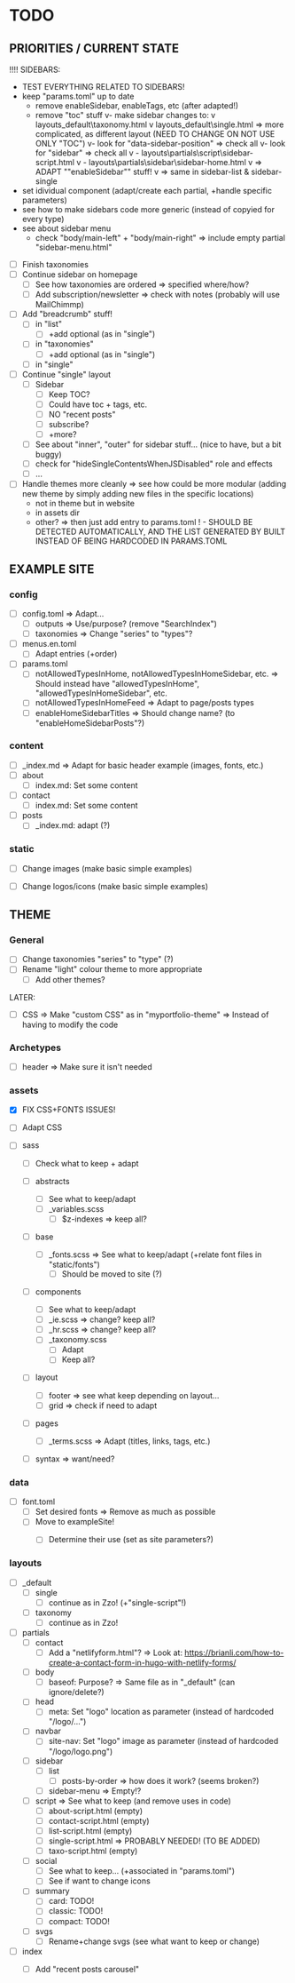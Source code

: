 # TODO

## PRIORITIES / CURRENT STATE


!!!!
SIDEBARS:
- TEST EVERYTHING RELATED TO SIDEBARS!
- keep "params.toml" up to date
  - remove enableSidebar, enableTags, etc (after adapted!)
  - remove "toc" stuff
v- make sidebar changes to:
v  layouts\_default\taxonomy.html
v  layouts\_default\single.html => more complicated, as different layout (NEED TO CHANGE ON NOT USE ONLY "TOC")
v- look for "data-sidebar-position" => check all
v- look for "sidebar" => check all
v  - layouts\partials\script\sidebar-script.html
v  - layouts\partials\sidebar\sidebar-home.html
v    => ADAPT ""enableSidebar"" stuff!
v    => same in sidebar-list & sidebar-single
- set idividual component (adapt/create each partial, +handle specific parameters)
- see how to make sidebars code more generic (instead of copyied for every type)
- see about sidebar menu
  - check "body/main-left" + "body/main-right"
    => include empty partial "sidebar-menu.html"



* [ ] Finish taxonomies
* [ ] Continue sidebar on homepage
    * [ ] See how taxonomies are ordered
        => specified where/how?
    * [ ] Add subscription/newsletter
        => check with notes (probably will use MailChimmp)
* [ ] Add "breadcrumb" stuff!
    * [ ] in "list"
        * [ ] +add optional (as in "single")
    * [ ] in "taxonomies"
        * [ ] +add optional (as in "single")
    * [ ] in "single"
* [ ] Continue "single" layout
    * [ ] Sidebar
        * [ ] Keep TOC?
        * [ ] Could have toc + tags, etc.
        * [ ] NO "recent posts"
        * [ ] subscribe?
        * [ ] +more?
    * [ ] See about "inner", "outer" for sidebar stuff... (nice to have, but a bit buggy)
    * [ ] check for "hideSingleContentsWhenJSDisabled" role and effects
    * [ ] ...
* [ ] Handle themes more cleanly
    => see how could be more modular (adding new theme by simply adding new files in the specific locations)
    - not in theme but in website
    - in assets dir
    - other?
    => then just add entry to params.toml
    ! - SHOULD BE DETECTED AUTOMATICALLY, AND THE LIST GENERATED BY BUILT INSTEAD OF BEING HARDCODED IN PARAMS.TOML


## EXAMPLE SITE

### config
* [ ] config.toml
    => Adapt...
    * [ ] outputs
        => Use/purpose? (remove "SearchIndex")
    * [ ] taxonomies => Change "series" to "types"?
* [ ] menus.en.toml
    * [ ] Adapt entries (+order)
* [ ] params.toml
    * [ ] notAllowedTypesInHome, notAllowedTypesInHomeSidebar, etc.
        => Should instead have "allowedTypesInHome", "allowedTypesInHomeSidebar", etc.
    * [ ] notAllowedTypesInHomeFeed
        => Adapt to page/posts types
    * [ ] enableHomeSidebarTitles
        => Should change name? (to "enableHomeSidebarPosts"?)

### content
* [ ] _index.md => Adapt for basic header example (images, fonts, etc.)
* [ ] about
    * [ ] index.md: Set some content
* [ ] contact
    * [ ] index.md: Set some content
* [ ] posts
    * [ ] _index.md: adapt (?)

### static
* [ ] Change images (make basic simple examples)
* [ ] Change logos/icons (make basic simple examples)


## THEME

### General
* [ ] Change taxonomies "series" to "type" (?)
* [ ] Rename "light" colour theme to more appropriate
    * [ ] Add other themes?

LATER:
* [ ] CSS => Make "custom CSS" as in "myportfolio-theme" => Instead of having to modify the code


### Archetypes
* [ ] header => Make sure it isn't needed


### assets
* [x] FIX CSS+FONTS ISSUES!
* [ ] Adapt CSS

* [ ] sass
    * [ ] Check what to keep + adapt
    * [ ] abstracts
        * [ ] See what to keep/adapt
        * [ ] _variables.scss
            * [ ] $z-indexes
                => keep all?
    * [ ] base
        * [ ] _fonts.scss => See what to keep/adapt (+relate font files in "static/fonts")
            * [ ] Should be moved to site (?)
    * [ ] components
        * [ ] See what to keep/adapt
        * [ ] _ie.scss
          => change? keep all?
        * [ ] _hr.scss
          => change? keep all?
        * [ ] _taxonomy.scss
            * [ ] Adapt
            * [ ] Keep all?
    * [ ] layout
        * [ ] footer
            => see what keep depending on layout...
        * [ ] grid
            => check if need to adapt
    * [ ] pages
        * [ ] _terms.scss
            => Adapt (titles, links, tags, etc.)
    * [ ] syntax
        => want/need?


### data
* [ ] font.toml
    * [ ] Set desired fonts => Remove as much as possible
    * [ ] Move to exampleSite!
        * [ ] Determine their use (set as site parameters?)


### layouts
* [ ] _default
    * [ ] single
        * [ ] continue as in Zzo! (+"single-script"!)
    * [ ] taxonomy
        * [ ] continue as in Zzo!
* [ ] partials
    * [ ] contact
        * [ ] Add a "netlifyform.html"?
            => Look at: https://brianli.com/how-to-create-a-contact-form-in-hugo-with-netlify-forms/
    * [ ] body
        * [ ] baseof: Purpose? => Same file as in "_default" (can ignore/delete?)
    * [ ] head
        * [ ] meta: Set "logo" location as parameter (instead of hardcoded "/logo/...")
    * [ ] navbar
        * [ ] site-nav: Set "logo" image as parameter (instead of hardcoded "/logo/logo.png")
    * [ ] sidebar
        * [ ] list
            * [ ] posts-by-order => how does it work? (seems broken?)
        * [ ] sidebar-menu => Empty!?
    * [ ] script
        => See what to keep (and remove uses in code)
        * [ ] about-script.html (empty)
        * [ ] contact-script.html (empty)
        * [ ] list-script.html (empty)
        * [ ] single-script.html => PROBABLY NEEDED! (TO BE ADDED)
        * [ ] taxo-script.html (empty)
    * [ ] social
        * [ ] See what to keep... (+associated in "params.toml")
        * [ ] See if want to change icons
    * [ ] summary
        * [ ] card: TODO!
        * [ ] classic: TODO!
        * [ ] compact: TODO!
    * [ ] svgs
        * [ ] Rename+change svgs (see what want to keep or change)
* [ ] index
    * [ ] Add "recent posts carousel"


